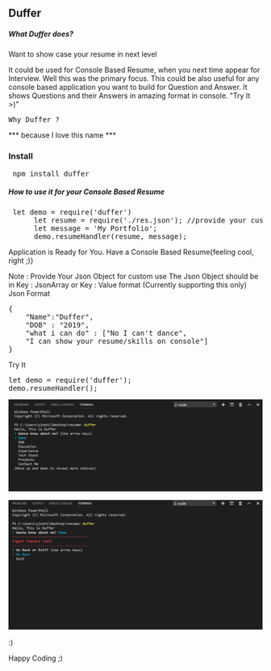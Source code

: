 <h2>Duffer</h2>
<h5>What Duffer does?</h5>
Want to show case your resume in next level

It could be used for Console Based Resume, when you next time appear for Interview. Well this was the primary focus. This could be also useful for any console based application you want to build for Question and Answer.
It shows Questions and their Answers in amazing format in console.
"Try It >)"  
<pre>Why Duffer ?</pre>   

*** because I love this name ***
<h3>Install</h3>
<pre> npm install duffer</pre>

<h5>How to use it for your Console Based Resume</h5>
<pre> let demo = require('duffer')
      let resume = require('./res.json'); //provide your custom Json
      let message = 'My Portfolio';
      demo.resumeHandler(resume, message);  
</pre>
Application is Ready for You. Have a Console Based Resume{feeling cool, right ;)}

Note : Provide Your Json Object for custom use
The Json Object should be in Key : JsonArray or Key : Value format (Currently supporting this only)
Json Format
<pre>{
    "Name":"Duffer",
    "DOB" : "2019",
    "what i can do" : ["No I can't dance",
    "I can show your resume/skills on console"]
}</pre>

Try It
<pre>let demo = require('duffer');
demo.resumeHandler();  
</pre>

[<img src="https://raw.githubusercontent.com/yogeshjoshi/resume_duffer/master/snipp1.JPG">](https://raw.githubusercontent.com/yogeshjoshi/resume_duffer/master/snipp1.JPG)

[<img src="https://raw.githubusercontent.com/yogeshjoshi/resume_duffer/master/snipp2.JPG">](https://raw.githubusercontent.com/yogeshjoshi/resume_duffer/master/snipp2.JPG)

:) 

Happy Coding ;)




